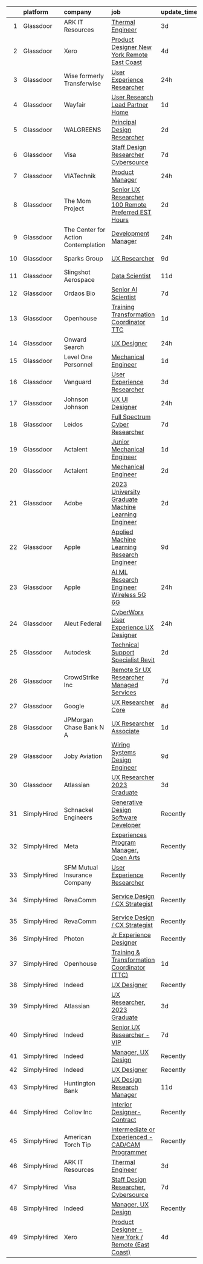 

|    | platform    | company                               | job                                                                                                                                                                                                                                                                                                                                                                                                                                                                                                                                                                                                                                                                                                                                                                                                                                                                                                                                                                                                                                                                                                                                                                                                                                                                                                                                                                                          | update_time   | location                   |
|---:|:------------|:--------------------------------------|:---------------------------------------------------------------------------------------------------------------------------------------------------------------------------------------------------------------------------------------------------------------------------------------------------------------------------------------------------------------------------------------------------------------------------------------------------------------------------------------------------------------------------------------------------------------------------------------------------------------------------------------------------------------------------------------------------------------------------------------------------------------------------------------------------------------------------------------------------------------------------------------------------------------------------------------------------------------------------------------------------------------------------------------------------------------------------------------------------------------------------------------------------------------------------------------------------------------------------------------------------------------------------------------------------------------------------------------------------------------------------------------------|:--------------|:---------------------------|
|  1 | Glassdoor   | ARK IT Resources                      | [Thermal Engineer](https://www.glassdoor.com/partner/jobListing.htm?pos=115&ao=1136043&s=58&guid=0000018326366ccba59dadfa7c8f5a52&src=GD_JOB_AD&t=SR&vt=w&ea=1&cs=1_f97ffdff&cb=1662793445049&jobListingId=1008120855218&jrtk=3-0-1gcj3cr8bklv5801-1gcj3cr8qg4e2800-26ac086754b7415d-)                                                                                                                                                                                                                                                                                                                                                                                                                                                                                                                                                                                                                                                                                                                                                                                                                                                                                                                                                                                                                                                                                                       | 3d            | Menlo Park, CA             |
|  2 | Glassdoor   | Xero                                  | [Product Designer   New York   Remote  East Coast ](https://www.glassdoor.com/partner/jobListing.htm?pos=101&ao=1110586&s=58&guid=0000018326366ccba59dadfa7c8f5a52&src=GD_JOB_AD&t=SR&vt=w&cs=1_e9e9fac7&cb=1662793444929&jobListingId=1008119464057&cpc=56C4EA4A1A191A49&jrtk=3-0-1gcj3cr8bklv5801-1gcj3cr8qg4e2800-d42ffd1146131f09--6NYlbfkN0COvs0giDBQSZxCgxtGlP9F2rqb7f8qKMvTQKRfo9Z2aBBfdNwhT-PCbca6Tg6UbePLXSL2kZ8wB6QVlHX3jNKcLB3QdhbnaHtCR8dPv0f5XN7MxS1xg2rPm-swsPuD68rYGuZICUqkSSh1BmczAVfWYENYm4GY3NcwVq0TyWHY8ONw9rx7low6CFFsyZyTqD3aaqxgsjtyJSnW3NM1AQQgmcrnW-n1JFKw2iNYHLRXRHWgf7mdxHklHLeqpEgC16piqOaKWODIKyp1257X_dJuT2apvlpN0BLx0hp3BO25-EdsV054EfzLyrZpOyRV9SI5CTBDW3Ni2GtpjCFvgtaqTsvBcSdLUMmCrqy0xwe7kDoeZhhT5dt3qe4XB37ta4I-D9VcZgtD-yZ1hpURAJdF3DCAV-RMaRU0VGzjXrLLBQrpfwLSBrB80RlN4ONpdhsOUEYGJhJwtyAvJTuDUEOrvc2HmHGfF-O8-I5DIpubt6p1ouOc0CAQ0dOh8IvJQt6v2vfWbHWNh3bzSa_KlH5HFQZ7FcXKmPjX7PMlXuGiqJ9kVFHTH0x8h4FsBYkkowE%3D)                                                                                                                                                                                                                                                                                                                                                                                                                                        | 4d            | Remote                     |
|  3 | Glassdoor   | Wise formerly Transferwise            | [User Experience Researcher](https://www.glassdoor.com/partner/jobListing.htm?pos=119&ao=1136043&s=58&guid=0000018326366ccba59dadfa7c8f5a52&src=GD_JOB_AD&t=SR&vt=w&cs=1_0d9c6a17&cb=1662793445049&jobListingId=1008129162466&jrtk=3-0-1gcj3cr8bklv5801-1gcj3cr8qg4e2800-386027c29f953c58-)                                                                                                                                                                                                                                                                                                                                                                                                                                                                                                                                                                                                                                                                                                                                                                                                                                                                                                                                                                                                                                                                                                  | 24h           | New York, NY               |
|  4 | Glassdoor   | Wayfair                               | [User Research Lead  Partner Home](https://www.glassdoor.com/partner/jobListing.htm?pos=122&ao=1136043&s=58&guid=0000018326366ccba59dadfa7c8f5a52&src=GD_JOB_AD&t=SR&vt=w&cs=1_623adc6d&cb=1662793445049&jobListingId=1008128116763&jrtk=3-0-1gcj3cr8bklv5801-1gcj3cr8qg4e2800-c3a5467e9e6ee41e-)                                                                                                                                                                                                                                                                                                                                                                                                                                                                                                                                                                                                                                                                                                                                                                                                                                                                                                                                                                                                                                                                                            | 1d            | Austin, TX                 |
|  5 | Glassdoor   | WALGREENS                             | [Principal Design Researcher](https://www.glassdoor.com/partner/jobListing.htm?pos=110&ao=1110586&s=58&guid=0000018326366ccba59dadfa7c8f5a52&src=GD_JOB_AD&t=SR&vt=w&ea=1&cs=1_b00904d4&cb=1662793445048&jobListingId=1008123372215&cpc=FB7E4A1762AE5BEC&jrtk=3-0-1gcj3cr8bklv5801-1gcj3cr8qg4e2800-da1a050a4c0bfca3--6NYlbfkN0DjFJdVF8xT6Dx_Amb_qp16VFdGPom6iJ3DXC72xT6OlsDHd6dw58O5vXTq8utQTBupbXFjGdJH9UypqiefbqZa0WqoHxT1lx7rGDa65ZwZK99GDbL3QgPXv3GPrwAePYclNvAa9edU6328mt8w2gjxv-ih9RA1v8B5Ks58kxxzK2F0vKVqVK53TuwjVRcOaY0tPZwYvCHMTaqkC7chuBFunBjoP31AJnarR3uI4EPZxjVGzoflGt2pl0Y5yKHNHDHPbjHlPDmSEEVr89OnJkyOy5LigF7chUt9QGmU_kPI-r3a-IMl46Scz1LY_FXn6vFco0Z7aMRH4GWoWRwYSzxloTe6Sak0mPRQibi6P78hSlBrkEKpSygQehjGO3xTslCEKzc3yOE74gPnOlsKYIerOziCM52Vc7zuxSUJbQj61CCNlRXk_o7308KfM59pHZDGzQ1xkukFSLSxixMLbR2br_dyMSaQcZoj3pCc9XdS9rWvJan-xs3IzSXQb9l3L8MDYSqWpPx3jA%3D%3D)                                                                                                                                                                                                                                                                                                                                                                                                                                                                                                           | 2d            | Chicago, IL                |
|  6 | Glassdoor   | Visa                                  | [Staff Design Researcher  Cybersource](https://www.glassdoor.com/partner/jobListing.htm?pos=129&ao=1136043&s=58&guid=0000018326366ccba59dadfa7c8f5a52&src=GD_JOB_AD&t=SR&vt=w&cs=1_36ef9a6e&cb=1662793445051&jobListingId=1008115176003&jrtk=3-0-1gcj3cr8bklv5801-1gcj3cr8qg4e2800-fcbd7dea325d2f0e-)                                                                                                                                                                                                                                                                                                                                                                                                                                                                                                                                                                                                                                                                                                                                                                                                                                                                                                                                                                                                                                                                                        | 7d            | Austin, TX                 |
|  7 | Glassdoor   | VIATechnik                            | [Product Manager](https://www.glassdoor.com/partner/jobListing.htm?pos=126&ao=1136043&s=58&guid=0000018326366ccba59dadfa7c8f5a52&src=GD_JOB_AD&t=SR&vt=w&ea=1&cs=1_8a42d132&cb=1662793445050&jobListingId=1008130237517&jrtk=3-0-1gcj3cr8bklv5801-1gcj3cr8qg4e2800-8416f403afe85aaa-)                                                                                                                                                                                                                                                                                                                                                                                                                                                                                                                                                                                                                                                                                                                                                                                                                                                                                                                                                                                                                                                                                                        | 24h           | Denver, CO                 |
|  8 | Glassdoor   | The Mom Project                       | [Senior UX Researcher  100  Remote   Preferred EST Hours ](https://www.glassdoor.com/partner/jobListing.htm?pos=102&ao=1110586&s=58&guid=0000018326366ccba59dadfa7c8f5a52&src=GD_JOB_AD&t=SR&vt=w&cs=1_f461d41c&cb=1662793444929&jobListingId=1008123956753&cpc=39A4E8CE329AB187&jrtk=3-0-1gcj3cr8bklv5801-1gcj3cr8qg4e2800-60ff7c573bd63ecb--6NYlbfkN0BDp_epf89aHDQhKpPegNJQ_ldQpEFZQsM9OcONMGxWx6pU56EKHF58QjVdAUvn2gXCiqSNePCUrVXPq1LsSIf4gEzdh0zh7lHUJn9Z3uVs9ScFg7LExBFebkKHR5ilWHehlYtWppnM8ol3jM-G15mKJann8RgJbh3_W89_AgIAaH3G88P6MadaN_UtUcM9XUUZRHP7pDfjYkG9hIO7lJ3vE6wdKVxL-ltBQ4A0kTdtIvA_1mlKtTkPFCI_JtP-2wORq1wUN2K0N2jgQ6ZFvl_EkO63FZI9KU_ml2qEu2H609WdZw4AuczSyVf3UJzoh74_gk_YdEUZyPSSSOT0gkqsJbtLMA5IrxyiOqHFjyBkmvGgUj8XfuSA8PmMBEe6AiHqJZnycbWvpLcmZJvY3M_7XrxfaL_Gzxq5xZhhRwX7RROJXOjRPfDudQnP1Mq8E9gwNFCHZwDqnY400k9Fd0G2WN6CBfxTLbIknWunzBFUa26stvUVFVrmznXafj8VUZoiG-P85cO9OBzMVM_i_TroNMAvycAxk6EAH5nhFu030wgZYYJ9egFKP_so5eLVl5bN_YNLvuBVng%3D%3D)                                                                                                                                                                                                                                                                                                                                                                                                                   | 2d            | Remote                     |
|  9 | Glassdoor   | The Center for Action   Contemplation | [Development Manager](https://www.glassdoor.com/partner/jobListing.htm?pos=127&ao=1136043&s=58&guid=0000018326366ccba59dadfa7c8f5a52&src=GD_JOB_AD&t=SR&vt=w&cs=1_14fd04d7&cb=1662793445050&jobListingId=1008128714728&jrtk=3-0-1gcj3cr8bklv5801-1gcj3cr8qg4e2800-33bda81f80aa4b3f-)                                                                                                                                                                                                                                                                                                                                                                                                                                                                                                                                                                                                                                                                                                                                                                                                                                                                                                                                                                                                                                                                                                         | 24h           | Albuquerque, NM            |
| 10 | Glassdoor   | Sparks Group                          | [UX Researcher](https://www.glassdoor.com/partner/jobListing.htm?pos=113&ao=1110586&s=58&guid=0000018326366ccba59dadfa7c8f5a52&src=GD_JOB_AD&t=SR&vt=w&cs=1_14f84823&cb=1662793445049&jobListingId=1008108010646&cpc=3BA4CE39D5B5DEF5&jrtk=3-0-1gcj3cr8bklv5801-1gcj3cr8qg4e2800-8ce2a6853e229d1d--6NYlbfkN0CVbIAoVGlVV0muHIzlWY31dYj5hrVkKa7qBWZ-hZn3g-zWnitpxah_RyLopvrEJPJvqSisNGhn3rPe8eZhn14O6vyLVidpF9uMr2iS_9VKEpcqKkceOp7NkoJu_wi4nRLEtCQSPm6voUCRPVwKqMOTvOUZPvhRylIYrBaAQynlj1d_x6FY-6xLiNth8tbY5xh3nw_hV5tgxaEbFh9Adf6W3-QJYHgKg18QXaqCrZKL7YOx7dCmp8QCSboI88hSRe3TehWsVcjifDZeyLEHzY-Ovh2w6FWHltiWg7_qLQD05ujS9P4n11TfK-E5jtXOy75JUYgm2Km3AvxQ2aYy1fXCNBIS72_VPCJ89DKUr2iUeYrm1NNlfuROatteNtbZhFKqGMmlJm82DaQGBMIsgsYOjkOs3erRlslypnI6TxuydG87V3mHLf4NzPolbgTY0oFctC7rJD7Omauhf-nRLaMxopYp_AVlh71u0wCurdjrEuv6q_hbl0P5)                                                                                                                                                                                                                                                                                                                                                                                                                                                                                                                                                          | 9d            | Rockville, MD              |
| 11 | Glassdoor   | Slingshot Aerospace                   | [Data Scientist](https://www.glassdoor.com/partner/jobListing.htm?pos=124&ao=1136043&s=58&guid=0000018326366ccba59dadfa7c8f5a52&src=GD_JOB_AD&t=SR&vt=w&ea=1&cs=1_1598b740&cb=1662793445050&jobListingId=1008102076884&jrtk=3-0-1gcj3cr8bklv5801-1gcj3cr8qg4e2800-0c4e7f8c0753d8ff-)                                                                                                                                                                                                                                                                                                                                                                                                                                                                                                                                                                                                                                                                                                                                                                                                                                                                                                                                                                                                                                                                                                         | 11d           | Los Angeles, CA            |
| 12 | Glassdoor   | Ordaos Bio                            | [Senior AI Scientist](https://www.glassdoor.com/partner/jobListing.htm?pos=109&ao=1110586&s=58&guid=0000018326366ccba59dadfa7c8f5a52&src=GD_JOB_AD&t=SR&vt=w&cs=1_15f37490&cb=1662793445048&jobListingId=1008114133794&cpc=F41FEAB56D215062&jrtk=3-0-1gcj3cr8bklv5801-1gcj3cr8qg4e2800-8043975ded395adf--6NYlbfkN0DG4ntHtB_rMsnfhgmnSvK2brktLme1L4SiDeJjQ-izrVOLqRJ5-yjE7k3D6lhaa8997b_nMZ-arTcf3lNtysdGK6q6juUO9wiCl0_2td8Bezx79NHpX06_2TeeWsiN_pYFJD5avv1cXcpWYc0L64GmsNZwMUWJ1qhwv7QTeD3J6JRnpJxzgye1P5i1nqjsBNBurO4YPqpgNf7r_FmjMCAQQ_1c--iMvOUPoorEWFTCW_UYZ6qmZhTyvwgbhhOjV5cpYgmO4JtEce8GI2ACySJzd_Wpo3rJS9krC12CiyUZjXx_9gd7V_Ac-T4-VFiIXTokG-K70q2VT9NbRfC2zCJ1D6Wxht3Rs8DcLSdh3FUf3E2MfUouRrAzXth7X6j-2tKh0tGMqcOmeci9ZkwsEKgPZXs9kd7yr8M3LpAMwPezrQmQ0jk0gOtYXhqSrJ3VZm8sKi5GCDErXoKSUtQGGQZsECFYZHtiWkSh40XxFUI_81ud-bel2ceoY4Zu73AnyswdLHHSHvPe77-0W7yR_IW4tRl-G9cOmI7TbnNIYxjpGrX3tlhDNFK-ve_J3yjk9fAPWk7-yWCwIlhjhlEtI7F1SeIlocy8FNZd3FVZSFYQ3iNYLJrrvZM9UvNgkE6xVPCK91lDgLZzbA80G1eSav8-axjh-OlMnYR2pLq-TOZ7wHNmJJoeQkQFFDpTv3_ALbjGjHcYy7NgHlNF0M25JnT5wLM805fFJFFHmHhKQSHHJeCAbArIkbNzkXFGPmsNGiQPG2DpbOeWCK2kQu2VrbihSAutKSzzVdbEgWcAqwf0nIV8jva3Ab1-4S3UXOhXgHXC6lHQcNtm5G4Vo0G3k6qcSso3R6tpae4Zb255IjJ2qmS3hk-fHlM2asgqnGKk3iDwX530AiToyxENZ8Jc54Rqv0D2yXr51xl4OTRmPYSb3cQrqd-_FJFX3cuNSJT8XA9AJUhr6dq5jraAvNTVKGAt2twqh8C1kNw%3D)                                      | 7d            | New York, NY               |
| 13 | Glassdoor   | Openhouse                             | [Training   Transformation Coordinator  TTC ](https://www.glassdoor.com/partner/jobListing.htm?pos=121&ao=1136043&s=58&guid=0000018326366ccba59dadfa7c8f5a52&src=GD_JOB_AD&t=SR&vt=w&ea=1&cs=1_c9084050&cb=1662793445049&jobListingId=1008127154628&jrtk=3-0-1gcj3cr8bklv5801-1gcj3cr8qg4e2800-72c449b57a4fb2a9-)                                                                                                                                                                                                                                                                                                                                                                                                                                                                                                                                                                                                                                                                                                                                                                                                                                                                                                                                                                                                                                                                            | 1d            | Remote                     |
| 14 | Glassdoor   | Onward Search                         | [UX Designer](https://www.glassdoor.com/partner/jobListing.htm?pos=107&ao=1110586&s=58&guid=0000018326366ccba59dadfa7c8f5a52&src=GD_JOB_AD&t=SR&vt=w&cs=1_62b4be46&cb=1662793444930&jobListingId=1008129277637&cpc=07D58528F3898F33&jrtk=3-0-1gcj3cr8bklv5801-1gcj3cr8qg4e2800-729b384a4027596a--6NYlbfkN0B7YoEZZ2QAGDyEGGmBPAUWSHc1Mt3sMCn9FehKcWA3w0jw7EbYYLNYdQbp0yVH2fvFYDQaolO2icO4CKlNT7nw9MC5-w-uxvYovBmk5fZz3UWCiBh8d-Tf9iaXotLbHS9-t0o9B1VcL9UznUf2bEhpE1KtyV0wJBSSAw2C5-wZDqUJcTlJvjB8q9_eVDBA7xggMoNpgzf0qVs2fGfvDBD1Tc7OIGzjxpoyfSJuQ86LklEQmyKLRS3q5s55-j4csiQglrtmwIaj736vvHl1F3w0k_cu8ztYAwjFg_oKVnlaD6tVVfOCRN41GbALGdgpmep_8jCV64qyGZ2UsB-OI1WHN--1mKpaFaEnAiLnBpibnJ_B1nokC6DejvO9tmutHYIAJ1amYHEzdMzQGVHsVEwRXJyvMPzssDs8PzunY9bHo6Ls7ldCb5lHD-e7x3COB9-GBSlwsYZoKotTBjBUdFSK51_pVueUG1d3dKZJaFt1dsLtqqv2e6gdsYfuDlyo1vB51_HiPJ9fGvQ1G-f5Ohp4Mq1Dh8IIHaapMSgusbmZFo05lq4TD9On-Zeq4wfiotpb9XbNgQNPQwJV7YDIDg9wUChkXNZuwyCBg58pfex7ad5B4OI52EMZxMzrFRl7TTMkydnpts-8xa33J_Asv28a67Si93pp5BwtgPka7FE2u5agZGzonxrZBZvl5WftWlueYBaGvbfRFr_nRPmEFlH2d8q14IRZ0uW57wWr3bpamdjE2DnGUexbkSlvYSpomWHUsh6gtahFIZIG8czy2wqCIhlWiEJao4BC-stVLb169GCzBske_E_z6251obpzBNUTdQ1frpv5hk88BHqpdwVfVxUo82YjmurkEiqHSrYGatoj3wJccDDb_G9Ib7PJeg9GXNUK5tIwykQncc9VFlUlnPTVbGCYdW9G7cbAR7Sn5u7rn4ypXnp5V75KUAUnpPnMjx37jFikFoExHqYtuZ0wYTAKvsaUq_JZDkOMHlOjTA%3D%3D)                                | 24h           | Brooklyn, NY               |
| 15 | Glassdoor   | Level One Personnel                   | [Mechanical Engineer](https://www.glassdoor.com/partner/jobListing.htm?pos=105&ao=1110586&s=58&guid=0000018326366ccba59dadfa7c8f5a52&src=GD_JOB_AD&t=SR&vt=w&ea=1&cs=1_e73fc394&cb=1662793445048&jobListingId=1008126691607&cpc=84DBBAA61F05C438&jrtk=3-0-1gcj3cr8bklv5801-1gcj3cr8qg4e2800-0075f2411a31a963--6NYlbfkN0BGKOAI0ioq35DZwdBmpRMS4IkA5KmWp_V8IQIGxuDSdjBr0bVOIavCyO8Whx9w43ejlyBZP44KpN7q0uegCwpsILwPM4iTnBqmzUSkvLJTxp5SNMRlK4p5371I8TNlG05qUlSm2rElWbwU-xiqIcKjVdN_LSf8WxN2a0AYwjpaz4p6HiWdLAF8uZklSWDLiVR3jeoxwRXWtNtSsj0yP03r4See1MWoCZWZY9ZPpQ055DbfAgrkCwcOz6c9fVWMFqH9Qd6PgGsDJ3GcXDf7oqNFHxQc56jCYBrvczieDcif3cUEYVFI7hgl7cdf2PP7gWlX-W0CkrQUtPcqVjswxw2K1i1CG--8NcT7wqgeaqOAIlXa9DWhiYrNYdFTbw9c5OjWRzV3FgYGPr5FQnJEhUpeKgOcUC-dVfCg8CEVmlrzyjfKyU9RKGf0gdza2tCXneIC0DxQb_AABXaiWAvvuYBwvlSqPXkIeg32n0kIKkmhYIK4G5lv2_EF37x7w-vn42nQ_Wm5bWcNPw%3D%3D)                                                                                                                                                                                                                                                                                                                                                                                                                                                                                                                   | 1d            | Riverdale, MD              |
| 16 | Glassdoor   | Vanguard                              | [User Experience Researcher](https://www.glassdoor.com/partner/jobListing.htm?pos=118&ao=1136043&s=58&guid=0000018326366ccba59dadfa7c8f5a52&src=GD_JOB_AD&t=SR&vt=w&cs=1_c84fb371&cb=1662793445049&jobListingId=1008121346992&jrtk=3-0-1gcj3cr8bklv5801-1gcj3cr8qg4e2800-f8258fc27631a759-)                                                                                                                                                                                                                                                                                                                                                                                                                                                                                                                                                                                                                                                                                                                                                                                                                                                                                                                                                                                                                                                                                                  | 3d            | Charlotte, NC              |
| 17 | Glassdoor   | Johnson   Johnson                     | [UX UI Designer](https://www.glassdoor.com/partner/jobListing.htm?pos=130&ao=1136043&s=58&guid=0000018326366ccba59dadfa7c8f5a52&src=GD_JOB_AD&t=SR&vt=w&cs=1_1dbd3c4e&cb=1662793445051&jobListingId=1008128369840&jrtk=3-0-1gcj3cr8bklv5801-1gcj3cr8qg4e2800-f0dac4b44f2f044d-)                                                                                                                                                                                                                                                                                                                                                                                                                                                                                                                                                                                                                                                                                                                                                                                                                                                                                                                                                                                                                                                                                                              | 24h           | Cincinnati, OH             |
| 18 | Glassdoor   | Leidos                                | [Full Spectrum Cyber Researcher](https://www.glassdoor.com/partner/jobListing.htm?pos=117&ao=1136043&s=58&guid=0000018326366ccba59dadfa7c8f5a52&src=GD_JOB_AD&t=SR&vt=w&cs=1_2f515b63&cb=1662793445049&jobListingId=1008114279637&jrtk=3-0-1gcj3cr8bklv5801-1gcj3cr8qg4e2800-6fe10e35554988ae-)                                                                                                                                                                                                                                                                                                                                                                                                                                                                                                                                                                                                                                                                                                                                                                                                                                                                                                                                                                                                                                                                                              | 7d            | Remote                     |
| 19 | Glassdoor   | Actalent                              | [Junior Mechanical Engineer](https://www.glassdoor.com/partner/jobListing.htm?pos=111&ao=1110586&s=58&guid=0000018326366ccba59dadfa7c8f5a52&src=GD_JOB_AD&t=SR&vt=w&ea=1&cs=1_69fb8261&cb=1662793445049&jobListingId=1008127139282&cpc=47CFDC01B3F81FAC&jrtk=3-0-1gcj3cr8bklv5801-1gcj3cr8qg4e2800-9ae0dcd8d463372b--6NYlbfkN0ChYVx_I3yfZ_JDY3EFoivtqvi_stwnZ_kRt8Dowt_l_d1ydueao4NE-oUleRJ4yhhb39mHehtRHndohCyaOhg4280427keUE1_ZpeYPIHI534W6KDYMQAOdfsg9KN3-mFLPXe_iqaff-Q4F3tD3DuGMwPBQWq0rmd4OptedXNGpScra_6RWsT4LaSG7nsXXDArKbZl-sC_5YKco0VkgrgmotsUMQtluoTL4IQOmPHnXxkJsWAsW_dfQHzd9dsHnqMVQE1zI6lP2lJFQAcidIxNewoXHghwUi-Y6oguPSBxjgTwDrUxWJjAtBRxQk1mERVtKXrCfWUTpoz2K2z3rI90B7IbGjXnfZtLx_XCa5x9dLS4BTQOI2ORzBwF8FmqyNZttHv3n42c2gWC74_5AuEuGYhfv5FmcmDWu0Ho6DfLte6f4x37dVfTsqdt-CDe6Q2WW98mCH5BRQFIm1a5Ul2Dr47eeFwsKX9SLpUTKVBNK-s8uRSQqnk9qB_FTw89MiwMupnJatYH_dvpUa2NH3zZdjEqjvedH6p5N5umnZcxADKFVrF9W113a3bEVsso8HHuMxLeLqYpxnrGBphMT3MmhcLk5_6uQVYF5eILf1nQJD3i30JoijaPRUu_jEoZUbdv7pH9qRTzyrSxN2WznawoSJ_Jy64B_KmwY38-UyMe7JjchIR5iD3b011M81d_w-MQlJ0asdsrwt_zfvKwEt1qPmHLYHDWwUlMardYSJqakZErnKAllkNz-ddl-Q8439EBNSihBy5hNYn4ApMLgUSq0du6HQCMY2XQv_4nc7J6Zwsw20KTQ_A-PndOpH87SJUKmzc6xTvAf6c0PpYE__di2OthS1PgzMW3TvdzzIjrREbUgFrbZiXqJMq2TMXL0w5tOvMTuZXXiiNxM0GyZdQD5vCqdYMKKUdm4oD-xq-RugoJoGTBc_DDqURBA5YsHlS_Aqu-lp0kSbH1MOzf17-u0-1WNkWp08o%3D)                          | 1d            | Hyattsville, MD            |
| 20 | Glassdoor   | Actalent                              | [Mechanical Engineer](https://www.glassdoor.com/partner/jobListing.htm?pos=112&ao=1110586&s=58&guid=0000018326366ccba59dadfa7c8f5a52&src=GD_JOB_AD&t=SR&vt=w&ea=1&cs=1_508d4ad7&cb=1662793445049&jobListingId=1008124290767&cpc=3BA4CE39D5B5DEF5&jrtk=3-0-1gcj3cr8bklv5801-1gcj3cr8qg4e2800-77758c98f2933d57--6NYlbfkN0ChYVx_I3yfZ_JDY3EFoivtqvi_stwnZ_kRt8Dowt_l_d1ydueao4NE-oUleRJ4yhjzZKv6NAv-qkGJX_LxNFb8fTOBSPMEHit8LuxBRxkI7oOXY56m2NfUi8YDLvsREjfCO5KEjwZ6kDGiO5GrS7oFeXFHYwmx6Mx29l5oHJ5-cxl2i8Zgjo36wMW2nXMGcBpUcXdSjjoDJeMt_fD62ZFgRuLmSaC3kvdKdUAvlk3E1NNdkR-FfP8ddQQ_46gxfgW7JkaA5iw6R4pG8tY0VxHVwRtnOt2YhcfNsRaEiMuLTzF1o3TfhGXdYuQyiP4uv91rL3Dmr7VtCAFDJ1_-wv3j23BX3cW97KZ7AXji3ClQLmPWrn-QI4lJoFVr45s_fCwQoas88tmaMmnETYrvG4QvvE7YRvUFCGaJ7D0OhlZWZbHoNccMMPdpsS5HpzCfb1iqS9UlclynosEkj5JEoC1-EGSoDChoCxFMNQwDmSLgBHEti4dtneEJlCHwKGG4BCgpafy2BFRcqzgWM3MxsMyOBEYN5zW1QF9hmaB2R48h4AShxT4KuipwZCKSeuzj2tF43rYO-R3fZ5cgBw7Tfs5ylGG8R6qwFm0Q1ChTX9VXDL-wT9klNNKnIMcZ1N1Tnvi4LhnXSd8Ink6ugo1l8l_lfCX0qZjV36PoE685u9gglwvf77kPk-j0z6feOLm6ja8NabI6KKmSiVVV2PvcZ_216Miy1CdSQ6zEB_AbeZeXV2AUlTc43CDls8o5OJIh8AbyDerFp3W0nbmP2yEgmFeBMH4IHQ1UjDTOSSoq6ay1L4eZLpOMqkWuXGbAB9DOQY-wQB4lgl3LPpS_3I6TZRsFLS_dK0FXIz_uEm4iasJ170AZDVApHXWI1u-iGKR8NPLVXPy-O3fP7mfEmWa1RMG3VZuFpeH3ioaEmLOHiywQVyJKa6xU_46WZ3CUlKCJ4RnP6rXENPdnrujBdgzj5OgY)                                               | 2d            | Hyattsville, MD            |
| 21 | Glassdoor   | Adobe                                 | [2023 University Graduate   Machine Learning Engineer](https://www.glassdoor.com/partner/jobListing.htm?pos=116&ao=1136043&s=58&guid=0000018326366ccba59dadfa7c8f5a52&src=GD_JOB_AD&t=SR&vt=w&cs=1_4342698c&cb=1662793445049&jobListingId=1008124952997&jrtk=3-0-1gcj3cr8bklv5801-1gcj3cr8qg4e2800-7f4b116f8572f9bb-)                                                                                                                                                                                                                                                                                                                                                                                                                                                                                                                                                                                                                                                                                                                                                                                                                                                                                                                                                                                                                                                                        | 2d            | San Jose, CA               |
| 22 | Glassdoor   | Apple                                 | [Applied Machine Learning Research Engineer](https://www.glassdoor.com/partner/jobListing.htm?pos=104&ao=1110586&s=58&guid=0000018326366ccba59dadfa7c8f5a52&src=GD_JOB_AD&t=SR&vt=w&cs=1_ad45d47a&cb=1662793444929&jobListingId=1008105396647&cpc=A65DF3A704A48F9B&jrtk=3-0-1gcj3cr8bklv5801-1gcj3cr8qg4e2800-670a9eb455d3ff2b--6NYlbfkN0BvKrLyj5gPmtZO9T8euul8TCxuuKNOtzRJOomxnwSEodTz2Bc-sPZl8WPllYOnI2jucBF0DEmZ7gwhvRACJpVP8kE19BGyXBBiU-GwCJF2hUdq7umM_dBFYZgnkABG55UshrsVvrovL9SHOsR42urt03GM7RVQ_vlzn_Uk2enZDrlUVfb5ssu-nEvPr-DXmCEg8O2gbCx-jEONW9YzDe4I8YlU5ZnRTGEz5ndMWSivqTj4YRCUIuHN7jCP4_y52usNaClbQYfW0jcIUpmmglqwjtPFOXKOM97urgvPU2n07_OVbtgypzYohQVxJQtU8yfx_0yd3OMBx7yEaKKRVHSffcC2gpHp_D10ebP8jznj5d7Fqk4_ok5W7YoVw5MyxWb7LkwXysqb0s1oDhIogd5quQWDi0AUmHCvFvT-EgQ_8IAnIa3p6jTZ2I7v0eB9vMeFs8krOnptP13P5KTrwEG8uhP5Tdnh3M_R_hiLfo8p7uxJcTNZrwkxzbTMFhNDeu0Q0OMTPxl7hv72l21hv6Cm--G2NeRpk25ENPkyhduUY3OO2kXpGtMRc1jk4Bd6qm0Evb2ByFoNt176pQFKq0I0qYfMuVOZCyPqnbs_aMgBaMShNJa9a1TNa2diimuls0WLdBSSDsMIJz0RiapQoNMnVeRHAxR2E2uKYsGtHXvpofyfhQZV9KrOJQIcWVoWVHs0xrVT391M4CGFwRMDUkVAMjU20_uO1YCykWzzXLxGwjQf8c4-HF2gWYTSjWgStwKvxHWF80qge5eWKk-qUdqbrm0aVcth5whuqUSmy14PmwrPQagiFzNWZQCVFt_no6twD67xtu3OJ39jxPRgR5HyXXvD0eXC535mfolADIh7234_TvgTv2mNozC0-IhYY4xyXR_Yv8e-rCzUBuD6jrnVhjDmY7rk-wD6OzlDFHelB9BNT8nD05SGtpeGU1R4IsRingyher3EJ5XzkUeeEST63I7LpePQ9QkRPhv_OPFVqQ%3D%3D) | 9d            | San Diego, CA              |
| 23 | Glassdoor   | Apple                                 | [AI ML Research Engineer   Wireless 5G 6G](https://www.glassdoor.com/partner/jobListing.htm?pos=106&ao=1110586&s=58&guid=0000018326366ccba59dadfa7c8f5a52&src=GD_JOB_AD&t=SR&vt=w&cs=1_71967c89&cb=1662793444930&jobListingId=1008128287837&cpc=155EB9D5185558AF&jrtk=3-0-1gcj3cr8bklv5801-1gcj3cr8qg4e2800-1b3e43e32223f8ff--6NYlbfkN0BvKrLyj5gPmtZO9T8euul8TCxuuKNOtzRJOomxnwSEodTz2Bc-sPZl8WPllYOnI2i68_LCLaxm99OMVn93aZ5QHMFERP7L4KZeGzKfwLxS3YgW0mxDro-yHn6JW1CyxHHlh9kuppq4o4Hklx9PCCrGkdpaICdlOGP8PiKeS4i1aRp1Lm4NZ-IvnYJ35-FbD-P_BSFbO7L7eCMDr5GhuEvUbogHUGe1UNTMiHAYxwKl3xzeRIo5hAvq22Hz1-wqXabPxAxVLlPiSazhnk_E2bJM2xbStsqJbLL-6LgtK2NuFSuQPxpMM2d_QrY1k-KImbliw8i62dgpw-r7PAtf1U4qV3f7jopvQlxGa4SDJoHVYZV_KUeHKViPl5jvCMWlPUZo9viT5kIXxGYSw2z6g360WW6KemH-yDosueyCyDjAKcb9vgu-rtcB9gU7Or3SO_WDEUp5jbUy4UXxW71UVdW-rFdaLI7Bg4FTeK4D5pkuL8-4m2GYe0tzZ-Ljl3iPH_unp5E52w-ruofVEWBOLtCEc_rg_qNjWqocdtXHvKyxbCu88MX0jUZveU6wbMA5haP2K9di9-C0UWiVV4QnLgcigIa8Kg6rPYg5vQODDZMwIhSHUmzV9KQR2hAhUis60Xl3ohzZ8msrHr7k9fFgj-4hL49NPAzMeR6vct1A8i5ni_zzJjIlaJXgae7iQE7gLGK-QOmYSAIe_a67WOVgfXlPX2vIf3W_m8-H6Mbqm2p7MlTk0AKLkypRaSWFrb28bjmbGgKzxWwK4EZR3fY5XMfTbJpHZpXbJh1cLUPSs9cdvTZIKNxnr7dfuSVTZKSoZOvAAGGdgDjO9gZOe87LQhWKR__B64rdjd8at_btgrPygCq7iOI348YTYEAV844TTqMpsS6gBnD-s4dVgS1A03M5KtGpjtCv7-6Z7BP-3O6l3QR3RByArDkj--93ahBz2N4XjQbh-80sBg_KFi1X0wXpPHRm16-fZLM%3D)                 | 24h           | San Diego, CA              |
| 24 | Glassdoor   | Aleut Federal                         | [CyberWorx User Experience  UX  Designer](https://www.glassdoor.com/partner/jobListing.htm?pos=120&ao=1136043&s=58&guid=0000018326366ccba59dadfa7c8f5a52&src=GD_JOB_AD&t=SR&vt=w&cs=1_09c89eee&cb=1662793445049&jobListingId=1008129771102&jrtk=3-0-1gcj3cr8bklv5801-1gcj3cr8qg4e2800-8be8d19575ddc2c8-)                                                                                                                                                                                                                                                                                                                                                                                                                                                                                                                                                                                                                                                                                                                                                                                                                                                                                                                                                                                                                                                                                     | 24h           | U S A F Academy, CO        |
| 25 | Glassdoor   | Autodesk                              | [Technical Support Specialist  Revit](https://www.glassdoor.com/partner/jobListing.htm?pos=128&ao=1136043&s=58&guid=0000018326366ccba59dadfa7c8f5a52&src=GD_JOB_AD&t=SR&vt=w&cs=1_e7896c65&cb=1662793445051&jobListingId=1008124780636&jrtk=3-0-1gcj3cr8bklv5801-1gcj3cr8qg4e2800-0cd821fec4983ff8-)                                                                                                                                                                                                                                                                                                                                                                                                                                                                                                                                                                                                                                                                                                                                                                                                                                                                                                                                                                                                                                                                                         | 2d            | Portland, OR               |
| 26 | Glassdoor   | CrowdStrike  Inc                      | [Remote   Sr  UX Researcher   Managed Services](https://www.glassdoor.com/partner/jobListing.htm?pos=108&ao=1110586&s=58&guid=0000018326366ccba59dadfa7c8f5a52&src=GD_JOB_AD&t=SR&vt=w&cs=1_56155978&cb=1662793445048&jobListingId=1008115037419&cpc=F41FEAB56D215062&jrtk=3-0-1gcj3cr8bklv5801-1gcj3cr8qg4e2800-075084a6551454cf--6NYlbfkN0Cu2CVlb3GO4Nf7aS8SXsFwjpUbSKkwsJRaJhRnAEdqU36FfhvlJOBNzeqZUFLjrkC3ic_dQFPo3hg2uVqGLtS3NMaf43bBVxJi9GX4XCzCKhnOqvA3gnOQl2HnK6vXqDWtMCuDG3R-hw-ZAA3xiXlRNpY6s0es5hynSxjHprT5fnHYABFpFnCt1Spl-_MTdgA_ztkSmEP1yt3bWxBJtdq8ZMRGtLVg7wH4YhDQwtWwUEK291k8_VCm9Z-eskH-d4NUhK_a3GGWQ8ykXgXr-Uxt9rtJcOQqhIjMDwHCBo_RFsbUSm998MQUJEGKOLvJ6IMkGu9DXfagAgfERLnBTbf7rSpHdT9d0qtvy9hje83c3YPQzaNcpzJUNOShM7xkof-7gdcRu6xpiN-sx5rsJxdwgevrnVBPTxtsyghVv5847iwkYvF8ZEZy68bpEhPbHEeudxmqo4Y3lFrCHXLJUHmZLP0NNrItOp1NceBsPDbyUvo4EtNpYlHUHstwi5su6s7rqac4vG4ghdJ2NM0zUQ-pk7qG0W2CHFXRyz2itst9kCZyZLUAL85rtVk_RbWQACVGH-eOXWtojffZdwN5-BljicnqQ7zgENuJx72AOx77u_GazGuyozIYUir3Hk3vAQqysut0c6cLAK1MfBziDd_xpdeWMBe3EacpeJR0rjNgH_V__Y5v55WN0CUw4yKqdjZ3KXomyA6i8sP7K1BSbB5xlz8tAqwG0QQGMgox4QpweQ%3D%3D)                                                                                                                                                                                                                                                              | 7d            | Dallas, TX                 |
| 27 | Glassdoor   | Google                                | [UX Researcher  Core](https://www.glassdoor.com/partner/jobListing.htm?pos=125&ao=1136043&s=58&guid=0000018326366ccba59dadfa7c8f5a52&src=GD_JOB_AD&t=SR&vt=w&cs=1_8c04d93b&cb=1662793445050&jobListingId=1008111471132&jrtk=3-0-1gcj3cr8bklv5801-1gcj3cr8qg4e2800-5f781c500a24abfb-)                                                                                                                                                                                                                                                                                                                                                                                                                                                                                                                                                                                                                                                                                                                                                                                                                                                                                                                                                                                                                                                                                                         | 8d            | New York, NY               |
| 28 | Glassdoor   | JPMorgan Chase Bank  N A              | [UX Researcher  Associate](https://www.glassdoor.com/partner/jobListing.htm?pos=123&ao=1136043&s=58&guid=0000018326366ccba59dadfa7c8f5a52&src=GD_JOB_AD&t=SR&vt=w&cs=1_f2db54ab&cb=1662793445049&jobListingId=1008125108349&jrtk=3-0-1gcj3cr8bklv5801-1gcj3cr8qg4e2800-0522ce87f8b45c01-)                                                                                                                                                                                                                                                                                                                                                                                                                                                                                                                                                                                                                                                                                                                                                                                                                                                                                                                                                                                                                                                                                                    | 1d            | Chicago, IL                |
| 29 | Glassdoor   | Joby Aviation                         | [Wiring Systems Design Engineer](https://www.glassdoor.com/partner/jobListing.htm?pos=103&ao=1110586&s=58&guid=0000018326366ccba59dadfa7c8f5a52&src=GD_JOB_AD&t=SR&vt=w&cs=1_77fc9d6f&cb=1662793444929&jobListingId=1008105408346&cpc=155EB9D5185558AF&jrtk=3-0-1gcj3cr8bklv5801-1gcj3cr8qg4e2800-bf36fb2ab61c0b94--6NYlbfkN0B4h9ONNucqNWMnYK5q19zp1I56iPbwu2GQ0ip0YlYiCPWjAyAEpT1gSyyynnJTrTattHGmj2y9aXzKBNUsd_SXMW7Bl6SpBf21_5e38muKon5lIrGOTll4-1ELu3jJM3PHSLAj74n4yod_zc04Ck3Ym9KH-YJONZaoynDoRF0WDyQIlS7oyEX3JeNT36F4PQVIfT9n0yHpvhURCZ2qPRBmT42yN5SrCFLF4FMASr8dPeI9PEQgbtfusBczjcPsHlBKPjMJaYvBkzPX1iISEwLoDXlyCL0FlDD7B43LbeStLCSGxS16HUH0KaX7gtmrtaoasJwHS_NA0xT8-tlf11yRWr53hh-Fo16WPF6yduq7q-rENPN-zDPTglZXtHVrIX5vH5wrRIUvLLQRr-Gp-PC5lzGej3wjzzJTwy9GkrSjetOR-4cBMWQga8wzL0JrRw-ryyTpUP2DYw4FQddu6IRkXiMN8JzrhQNWQ2EsxYoYmd0jnnQUE0GEBQjOq5sXCp2L8l40qpAC0214EwSfmzImmZK15MrCqB6ZiA2ZPo9T4nCepb5R-uB_mSPXFWXEk6nPZlj_APUEgpqnn7S2_UkGVxW9b0xr3_xgkXG6vI-tib7SJaqR2I47utYiPjoM-pQZnrBLdHwqwijZwwBU_ePLgncuKyoudhOgidR0vw609sq7jGnuOmbjEXOD-d3lt2NL7ZwxJ774rW4gHnJutUDJIwjzQz9KeyZa0dD48QcxTgsJLdp51367)                                                                                                                                                                                                                                                                         | 9d            | Santa Cruz, CA             |
| 30 | Glassdoor   | Atlassian                             | [UX Researcher  2023 Graduate](https://www.glassdoor.com/partner/jobListing.htm?pos=114&ao=1136043&s=58&guid=0000018326366ccba59dadfa7c8f5a52&src=GD_JOB_AD&t=SR&vt=w&cs=1_2bcb698f&cb=1662793445049&jobListingId=1008120946004&jrtk=3-0-1gcj3cr8bklv5801-1gcj3cr8qg4e2800-1a11130b12e4c42b-)                                                                                                                                                                                                                                                                                                                                                                                                                                                                                                                                                                                                                                                                                                                                                                                                                                                                                                                                                                                                                                                                                                | 3d            | Mountain View, CA          |
| 31 | SimplyHired | Schnackel Engineers                   | [Generative Design Software Developer](https://www.simplyhired.com/job/KE0-EPFCtTp8eniWTTdVA6iqehRWfXqNBvdE0wHECgCONieSBqtj5A?q=generative+design)                                                                                                                                                                                                                                                                                                                                                                                                                                                                                                                                                                                                                                                                                                                                                                                                                                                                                                                                                                                                                                                                                                                                                                                                                                           | Recently      | Omaha, NE                  |
| 32 | SimplyHired | Meta                                  | [Experiences Program Manager, Open Arts](https://www.simplyhired.com/job/39LFdVDZkOVzjzuKxDh39-uXR6pKfcGOkABaQ3gkkuENYK4d0Gs1Og?q=generative+design)                                                                                                                                                                                                                                                                                                                                                                                                                                                                                                                                                                                                                                                                                                                                                                                                                                                                                                                                                                                                                                                                                                                                                                                                                                         | Recently      | Menlo Park, CA             |
| 33 | SimplyHired | SFM Mutual Insurance Company          | [User Experience Researcher](https://www.simplyhired.com/job/q7YkSDr49eIMyGsjnEsWzQDcdRzh4LJi6vHhnUzHogohwIPFoCfm4w?q=generative+design)                                                                                                                                                                                                                                                                                                                                                                                                                                                                                                                                                                                                                                                                                                                                                                                                                                                                                                                                                                                                                                                                                                                                                                                                                                                     | Recently      | Bloomington, MN            |
| 34 | SimplyHired | RevaComm                              | [Service Design / CX Strategist](https://www.simplyhired.com/job/JFx93jb7ejW0D4s1PvmmKz0ujgS1vMc_DHoeErLX3j1hPsJ7_3-6oA?q=generative+design)                                                                                                                                                                                                                                                                                                                                                                                                                                                                                                                                                                                                                                                                                                                                                                                                                                                                                                                                                                                                                                                                                                                                                                                                                                                 | Recently      | San Francisco Bay Area, CA |
| 35 | SimplyHired | RevaComm                              | [Service Design / CX Strategist](https://www.simplyhired.com/job/n1lyyppqs1LDHg8TlC6FRln0aaA9ZOwEQS4lnpjgvWBArz_1-nQSBA?q=generative+design)                                                                                                                                                                                                                                                                                                                                                                                                                                                                                                                                                                                                                                                                                                                                                                                                                                                                                                                                                                                                                                                                                                                                                                                                                                                 | Recently      | Remote +1 location         |
| 36 | SimplyHired | Photon                                | [Jr Experience Designer](https://www.simplyhired.com/job/SdzAOEZoU-bi9Aw0NC50mr1-ESRDMqjcRPLJr9nLyVQZDJJ27f_LFw?q=generative+design)                                                                                                                                                                                                                                                                                                                                                                                                                                                                                                                                                                                                                                                                                                                                                                                                                                                                                                                                                                                                                                                                                                                                                                                                                                                         | Recently      | Dallas, TX                 |
| 37 | SimplyHired | Openhouse                             | [Training & Transformation Coordinator (TTC)](https://www.simplyhired.com/job/jUycWh49xy00zLu_lW7IIbFGNs0JT3R-eohUJ5gBEjzjcMddCn0IVQ?q=generative+design)                                                                                                                                                                                                                                                                                                                                                                                                                                                                                                                                                                                                                                                                                                                                                                                                                                                                                                                                                                                                                                                                                                                                                                                                                                    | 1d            | Remote                     |
| 38 | SimplyHired | Indeed                                | [UX Designer](https://www.simplyhired.com/job/URziMhrNTaKa1PLKfIfrhF-GuRmaj4gn2FhVHZfhBU3tWsV0R0J4dw?q=generative+design)                                                                                                                                                                                                                                                                                                                                                                                                                                                                                                                                                                                                                                                                                                                                                                                                                                                                                                                                                                                                                                                                                                                                                                                                                                                                    | Recently      | United States              |
| 39 | SimplyHired | Atlassian                             | [UX Researcher, 2023 Graduate](https://www.simplyhired.com/job/LoUJkM6xO8dGmIhlwLxl9m3V_I0ba4z3UFECDP0sUWRtBUVeKtJXTA?q=generative+design)                                                                                                                                                                                                                                                                                                                                                                                                                                                                                                                                                                                                                                                                                                                                                                                                                                                                                                                                                                                                                                                                                                                                                                                                                                                   | 3d            | Mountain View, CA          |
| 40 | SimplyHired | Indeed                                | [Senior UX Researcher - VIP](https://www.simplyhired.com/job/kNbqDJgNVOEqvetBJ49T0fWF-ActRHorW0B6H4CrMQOQm7q-GBgdNw?q=generative+design)                                                                                                                                                                                                                                                                                                                                                                                                                                                                                                                                                                                                                                                                                                                                                                                                                                                                                                                                                                                                                                                                                                                                                                                                                                                     | 7d            | United States              |
| 41 | SimplyHired | Indeed                                | [Manager, UX Design](https://www.simplyhired.com/job/Bq589sK4IRMfwF5-KARscZ6LsNo2I05ZrwbHgWV1WMmQn8wB-Cg3yw?q=generative+design)                                                                                                                                                                                                                                                                                                                                                                                                                                                                                                                                                                                                                                                                                                                                                                                                                                                                                                                                                                                                                                                                                                                                                                                                                                                             | Recently      | United States              |
| 42 | SimplyHired | Indeed                                | [UX Designer](https://www.simplyhired.com/job/URziMhrNTaKa1PLKfIfrhF-GuRmaj4gn2FhVHZfhBU3tWsV0R0J4dw?q=generative+design)                                                                                                                                                                                                                                                                                                                                                                                                                                                                                                                                                                                                                                                                                                                                                                                                                                                                                                                                                                                                                                                                                                                                                                                                                                                                    | Recently      | United States              |
| 43 | SimplyHired | Huntington Bank                       | [UX Design Research Manager](https://www.simplyhired.com/job/NjBK1RmED6lPvy65uwyR022HaatffUWScZXwhSI6lXdB8XMCHOiUSA?q=generative+design)                                                                                                                                                                                                                                                                                                                                                                                                                                                                                                                                                                                                                                                                                                                                                                                                                                                                                                                                                                                                                                                                                                                                                                                                                                                     | 11d           | Columbus, OH +1 location   |
| 44 | SimplyHired | Collov Inc                            | [Interior Designer-Contract](https://www.simplyhired.com/job/BWulXfwm_DajYkRoVR_cHEZ0YAw0ZzUYn4k1ZR9ZbVk7SbJZhkaf0Q?q=generative+design)                                                                                                                                                                                                                                                                                                                                                                                                                                                                                                                                                                                                                                                                                                                                                                                                                                                                                                                                                                                                                                                                                                                                                                                                                                                     | Recently      | Remote                     |
| 45 | SimplyHired | American Torch Tip                    | [Intermediate or Experienced - CAD/CAM Programmer](https://www.simplyhired.com/job/ifV5vJ5oIJ-RFxVjcNkr2FGqpGsMGx_xuALRe694-z420ejluC13oA?q=generative+design)                                                                                                                                                                                                                                                                                                                                                                                                                                                                                                                                                                                                                                                                                                                                                                                                                                                                                                                                                                                                                                                                                                                                                                                                                               | Recently      | Bradenton, FL              |
| 46 | SimplyHired | ARK IT Resources                      | [Thermal Engineer](https://www.simplyhired.com/job/k4Z3uvZnW9vrjnPAMhhHqF02ILdX0dOgkjdqeEoT9wx0301uf0KNRw?q=generative+design)                                                                                                                                                                                                                                                                                                                                                                                                                                                                                                                                                                                                                                                                                                                                                                                                                                                                                                                                                                                                                                                                                                                                                                                                                                                               | 3d            | Menlo Park, CA             |
| 47 | SimplyHired | Visa                                  | [Staff Design Researcher, Cybersource](https://www.simplyhired.com/job/pYuPEHZmppoLMyU-GyjNvqhNKogLY4Bruip6-jWRFUSZf-NQMSTkUg?q=generative+design)                                                                                                                                                                                                                                                                                                                                                                                                                                                                                                                                                                                                                                                                                                                                                                                                                                                                                                                                                                                                                                                                                                                                                                                                                                           | 7d            | Austin, TX                 |
| 48 | SimplyHired | Indeed                                | [Manager, UX Design](https://www.simplyhired.com/job/Bq589sK4IRMfwF5-KARscZ6LsNo2I05ZrwbHgWV1WMmQn8wB-Cg3yw?q=generative+design)                                                                                                                                                                                                                                                                                                                                                                                                                                                                                                                                                                                                                                                                                                                                                                                                                                                                                                                                                                                                                                                                                                                                                                                                                                                             | Recently      | United States              |
| 49 | SimplyHired | Xero                                  | [Product Designer - New York / Remote (East Coast)](https://www.simplyhired.com/job/Uve7sc1FrWS-FAPF8zVeCvmJntMIsHinLThLFFqIBH0h7xea4dfymQ?q=generative+design)                                                                                                                                                                                                                                                                                                                                                                                                                                                                                                                                                                                                                                                                                                                                                                                                                                                                                                                                                                                                                                                                                                                                                                                                                              | 4d            | Remote                     |